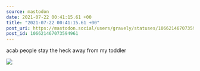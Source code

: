 ```yaml
---
source: mastodon
date: 2021-07-22 00:41:15.61 +00
title: "2021-07-22 00:41:15.61 +00"
post_uri: https://mastodon.social/users/gravely/statuses/106621467073594961
post_id: 106621467073594961
---
```

acab people stay the heck away from my toddler


![](/images/106621466969213624.jpg)

